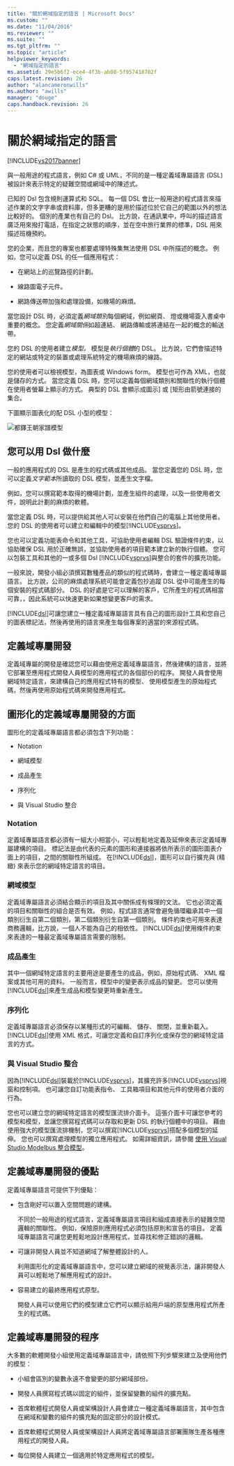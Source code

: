```yaml
---
title: "關於網域指定的語言 | Microsoft Docs"
ms.custom: ""
ms.date: "11/04/2016"
ms.reviewer: ""
ms.suite: ""
ms.tgt_pltfrm: ""
ms.topic: "article"
helpviewer_keywords: 
  - "網域指定的語言"
ms.assetid: 29e5b6f2-ece4-4f3b-ab08-5f957418702f
caps.latest.revision: 26
author: "alancameronwills"
ms.author: "awills"
manager: "douge"
caps.handback.revision: 26
---
```

# 關於網域指定的語言
[!INCLUDE[vs2017banner](../code-quality/includes/vs2017banner.md)]

與一般用途的程式語言，例如 C\# 或 UML，不同的是一種定義域專屬語言 \(DSL\) 被設計來表示特定的疑難空間或網域中的陳述式。  
  
 已知的 Dsl 包含規則運算式和 SQL。  每一個 DSL 會比一般用途的程式語言來描述作業的文字字串或資料庫，但多更糟的是用於描述位於它自己的範圍以外的想法比較好的。  個別的產業也有自己的 Dsl。  比方說，在通訊業中，呼叫的描述語言廣泛用來撥打電話，在指定之狀態的順序，並在空中旅行業界的標準，DSL 用來描述班機預約。  
  
 您的企業，而且您的專案也都要處理特殊集無法使用 DSL 中所描述的概念。  例如，您可以定義 DSL 的任一個應用程式：  
  
-   在網站上的巡覽路徑的計劃。  
  
-   線路圖電子元件。  
  
-   網路傳送帶加強和處理設備，如機場的麻煩。  
  
 當您設計 DSL 時，必須定義*網域類別*每個網域，例如網頁、 燈或機場簽入書桌中重要的概念。  您定義*網域關係*如超連結、 網路傳輸或將連結在一起的概念的輸送帶。  
  
 您的 DSL 的使用者建立*模型。* 模型是*執行個體*的 DSL。  比方說，它們會描述特定的網站或特定的裝置或處理系統特定的機場麻煩的線路。  
  
 您的使用者可以檢視模型，為圖表或 Windows form。  模型也可作為 XML，也就是儲存的方式。  當您定義 DSL 時，您可以定義每個網域類別和關聯性的執行個體在使用者螢幕上顯示的方式。  典型的 DSL 會顯示成圖示\] 或 \[矩形由箭號連接的集合。  
  
 下圖顯示圖表化的配 DSL 小型的模型：  
  
 ![都鐸王朝家譜模型](../modeling/media/tudor_familytreemodel.png "Tudor\_FamilyTreeModel")  
  
## 您可以用 Dsl 做什麼  
 一般的應用程式的 DSL 是產生的程式碼或其他成品。  當您定義您的 DSL 時，您可以定義*文字範本*所讀取的 DSL 模型，並產生文字檔。  
  
 例如，您可以撰寫範本取得的機場計劃，並產生組件的處理，以及一些使用者文件，說明此計劃的麻煩的軟體。  
  
 當您定義 DSL 時，可以提供給其他人可以安裝在他們自己的電腦上其他使用者。  您的 DSL 的使用者可以建立和編輯中的模型[!INCLUDE[vsprvs](../code-quality/includes/vsprvs_md.md)]。  
  
 您也可以定義功能表命令和其他工具，可協助使用者編輯 DSL 驗證條件約束，以協助確保 DSL 用於正確無誤，並協助使用者的項目範本建立新的執行個體。  您可以包裝工具和其他的一或多個 Dsl [!INCLUDE[vsprvs](../code-quality/includes/vsprvs_md.md)]與整合的套件的擴充功能。  
  
 一般來說，開發小組必須撰寫數種產品的類似的程式碼時，會建立一種定義域專屬語言。  比方說，公司的麻煩處理系統可能會定義包抄追蹤 DSL 從中可能產生的每個安裝的程式碼部分。  DSL 的好處是它可以理解的客戶，它所產生的程式碼相當可靠，，因此系統可以快速更新如果想變更客戶的需求。  
  
 [!INCLUDE[dsl](../modeling/includes/dsl_md.md)]可讓您建立一種定義域專屬語言具有自己的圖形設計工具和您自己的圖表標記法，然後再使用的語言來產生每個專案的適當的來源程式碼。  
  
## 定義域專屬開發  
 定義域專屬的開發是確認您可以藉由使用定義域專屬語言，然後建構的語言，並將它部署至應用程式開發人員模型的應用程式的各個部份的程序。  開發人員會使用網域特定語言，來建構自己的應用程式特有的模型、 使用模型產生的原始程式碼，然後再使用原始程式碼來開發應用程式。  
  
## 圖形化的定義域專屬開發的方面  
 圖形化的定義域專屬語言都必須包含下列功能：  
  
-   Notation  
  
-   網域模型  
  
-   成品產生  
  
-   序列化  
  
-   與 Visual Studio 整合  
  
### Notation  
 定義域專屬語言都必須有一組大小相當小，可以輕鬆地定義及延伸來表示定義域專屬建構的項目。  標記法是由代表的元素的圖形和連接器將依所表示的圖形圖表介面上的項目，之間的關聯性所組成。  在[!INCLUDE[dsl](../modeling/includes/dsl_md.md)]，圖形可以自行擴充與 \(精緻\) 來表示您的網域特定語言的項目。  
  
### 網域模型  
 定義域專屬語言必須結合顯示的項目及其中關係成有條理的文法。  它也必須定義的項目和關聯性的組合是否有效。  例如，程式語言通常會避免循環繼承其中一個類別衍生自第二個類別，第二個類別衍生自第一個類別。  條件約束也可用來表達商務邏輯，比方說，一個人不能為自己的相依性。  [!INCLUDE[dsl](../modeling/includes/dsl_md.md)]使用條件約束來表達的一種最定義域專屬語言需要的限制。  
  
### 成品產生  
 其中一個網域特定語言的主要用途是要產生的成品，例如，原始程式碼、 XML 檔案或其他可用的資料。  一般而言，模型中的變更表示成品的變更。  您可以使用[!INCLUDE[dsl](../modeling/includes/dsl_md.md)]來產生成品和模型變更時重新產生。  
  
### 序列化  
 定義域專屬語言必須保存以某種形式的可編輯、 儲存、 關閉，並重新載入。  [!INCLUDE[dsl](../modeling/includes/dsl_md.md)]使用 XML 格式，可讓您定義和自訂序列化或保存您的網域特定語言的方式。  
  
### 與 Visual Studio 整合  
 因為[!INCLUDE[dsl](../modeling/includes/dsl_md.md)]裝載於[!INCLUDE[vsprvs](../code-quality/includes/vsprvs_md.md)]，其擴充許多[!INCLUDE[vsprvs](../code-quality/includes/vsprvs_md.md)]視窗和控制項。  也可讓您自訂功能表指令、 工具箱項目和其他元件的使用者介面的行為。  
  
 您也可以建立您的網域特定語言的模型匯流排介面卡。  這張介面卡可讓您參考的模型和模型，並讓您撰寫程式碼可以存取和更新 DSL 的執行個體中的項目。  藉由使用強大的模型匯流排機制，您可以撰寫[!INCLUDE[vsprvs](../code-quality/includes/vsprvs_md.md)]搭配多個模型的延伸。  您也可以撰寫處理模型的獨立應用程式。  如需詳細資訊，請參閱 [使用 Visual Studio Modelbus 整合模型](../modeling/integrating-models-by-using-visual-studio-modelbus.md)。  
  
## 定義域專屬開發的優點  
 定義域專屬語言可提供下列優點：  
  
-   包含剛好可以置入空間問題的建構。  
  
     不同於一般用途的程式語言，定義域專屬語言項目和組成直接表示的疑難空間邏輯的關聯性。  例如，保險原則應用程式必須包括原則和宣告的項目。  定義域專屬語言可讓您更輕鬆地設計應用程式，並尋找和修正錯誤的邏輯。  
  
-   可讓非開發人員並不知道網域了解整體設計的人。  
  
     利用圖形化的定義域專屬語言中，您可以建立網域的視覺表示法，讓非開發人員可以輕鬆地了解應用程式的設計。  
  
-   容易建立的最終應用程式原型。  
  
     開發人員可以使用它們的模型建立它們可以顯示給用戶端的原型應用程式所產生的程式碼。  
  
## 定義域專屬開發的程序  
 大多數的軟體開發小組使用定義域專屬語言中，請依照下列步驟來建立及使用他們的模型：  
  
-   小組會區別的變數永遠不會變更的部分網域部份。  
  
-   開發人員撰寫程式碼以固定的組件，並保留變數的組件的擴充點。  
  
-   首席軟體程式開發人員或架構設計人員會建立一種定義域專屬語言，其中包含在網域和變數的組件的擴充點的固定部分的設計模式。  
  
-   首席軟體程式開發人員或架構設計人員將定義域專屬語言部署團隊生產各種應用程式的開發人員。  
  
-   每位開發人員建立一個適用於特定應用程式的模型。
